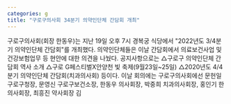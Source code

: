 ```yaml
---
categories: g
title: "구로구의사회 34분기 의약인단체 간담회 개최"
---
```

구로구의사회(회장 한동우)는 지난 19일 오후 7시 경복궁 식당에서 "2022년도 3/4분기 의약인단체 간담회"를 개최했다. 의약인단체들은 이날 간담회에서 의료보건사업 및 건강보험업무 등 현안에 대한 의견을 나눴다. 공지사항으로는 △구로구 의약인단체 간담회 역사 소개 △구로 G페스티벌X안양천 빛 축제(9월23일~25일) △2020년도 4/4분기 의약인단체 간담회(치과의사회) 등이다. 이날 회의에는 구로구의사회에선 문헌일 구로구청장, 문영신 구로구보건소장, 한동우 의사회장, 박중희 치과의사회장, 홍인기 한의사회장, 최흥진 약사회장 김
